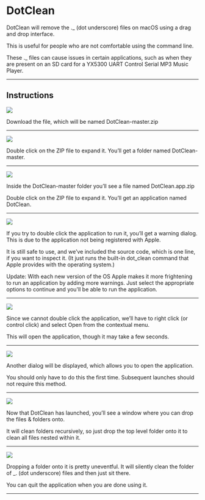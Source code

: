 # DotClean

DotClean will remove the ._ (dot underscore) files on macOS using a drag and drop interface.

This is useful for people who are not comfortable using the command line.

These ._ files can cause issues in certain applications, such as when they are present on an SD card for a YX5300 UART Control Serial MP3 Music Player.

---

## Instructions


![](Images/dotclean-001.png)

Download the file, which will be named DotClean-master.zip

---

![](Images/dotclean-002.png)

Double click on the ZIP file to expand it. You’ll get a folder named DotClean-master.

---

![](Images/dotclean-003.png)

Inside the DotClean-master folder you’ll see a file named DotClean.app.zip

Double click on the ZIP file to expand it. You’ll get an application named DotClean.

---

![](Images/dotclean-004.png)

If you try to double click the application to run it, you’ll get a warning dialog. This is due to the application not being registered with Apple. 

It is still safe to use, and we’ve included the source code, which is one line, if you want to inspect it. (It just runs the built-in dot_clean command that Apple provides with the operating system.)

Update: With each new version of the OS Apple makes it more frightening to run an application by adding more warnings. Just select the appropriate options to continue and you'll be able to run the application.

---

![](Images/dotclean-005.png)

Since we cannot double click the application, we’ll have to right click (or control click) and select Open from the contextual menu.

This will open the application, though it may take a few seconds.

---

![](Images/dotclean-006.png)

Another dialog will be displayed, which allows you to open the application. 

You should only have to do this the first time. Subsequent launches should not require this method.

---

![](Images/dotclean-007.png)

Now that DotClean has launched, you’ll see a window where you can drop the files & folders onto.

It will clean folders recursively, so just drop the top level folder onto it to clean all files nested within it.

---

![](Images/dotclean-008.png)

Dropping a folder onto it is pretty uneventful. It will silently clean the folder of _. (dot underscore) files and then just sit there.

You can quit the application when you are done using it.

---




